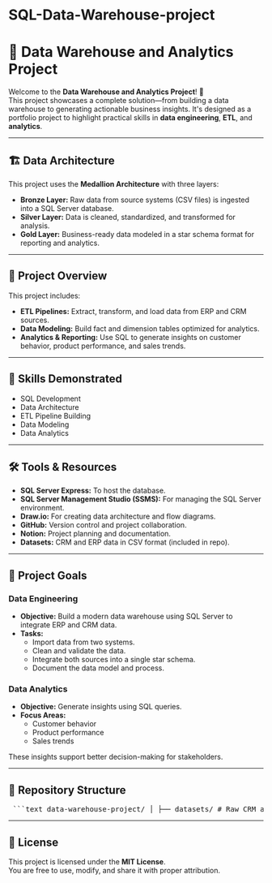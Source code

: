 # SQL-Data-Warehouse-project

# 🧠 Data Warehouse and Analytics Project

Welcome to the **Data Warehouse and Analytics Project**! 🚀  
This project showcases a complete solution—from building a data warehouse to generating actionable business insights. It's designed as a portfolio project to highlight practical skills in **data engineering**, **ETL**, and **analytics**.

---

## 🏗️ Data Architecture

This project uses the **Medallion Architecture** with three layers:

- **Bronze Layer:** Raw data from source systems (CSV files) is ingested into a SQL Server database.
- **Silver Layer:** Data is cleaned, standardized, and transformed for analysis.
- **Gold Layer:** Business-ready data modeled in a star schema format for reporting and analytics.

---

## 📖 Project Overview

This project includes:

- **ETL Pipelines:** Extract, transform, and load data from ERP and CRM sources.
- **Data Modeling:** Build fact and dimension tables optimized for analytics.
- **Analytics & Reporting:** Use SQL to generate insights on customer behavior, product performance, and sales trends.

---

## 🎯 Skills Demonstrated

- SQL Development  
- Data Architecture  
- ETL Pipeline Building  
- Data Modeling  
- Data Analytics  

---

## 🛠️ Tools & Resources

- **SQL Server Express:** To host the database.
- **SQL Server Management Studio (SSMS):** For managing the SQL Server environment.
- **Draw.io:** For creating data architecture and flow diagrams.
- **GitHub:** Version control and project collaboration.
- **Notion:** Project planning and documentation.
- **Datasets:** CRM and ERP data in CSV format (included in repo).

---

## 🚀 Project Goals

### Data Engineering

- **Objective:** Build a modern data warehouse using SQL Server to integrate ERP and CRM data.
- **Tasks:**
  - Import data from two systems.
  - Clean and validate the data.
  - Integrate both sources into a single star schema.
  - Document the data model and process.

### Data Analytics

- **Objective:** Generate insights using SQL queries.
- **Focus Areas:**
  - Customer behavior
  - Product performance
  - Sales trends

These insights support better decision-making for stakeholders.

---
## 📂 Repository Structure

<pre> ```text data-warehouse-project/ │ ├── datasets/ # Raw CRM and ERP datasets (CSV files) │ ├── docs/ # Project documentation and diagrams │ ├── data_architecture.drawio # Data architecture diagram │ ├── etl_process.drawio # ETL pipeline process flow │ ├── data_models.drawio # Star schema and table models │ ├── data_catalog.md # Dataset descriptions and metadata │ ├── naming-conventions.md # Naming standards for tables and fields │ ├── scripts/ # SQL scripts for ETL and transformations │ ├── bronze/ # Raw data loading scripts │ ├── silver/ # Data cleaning and transformation scripts │ ├── gold/ # Data modeling scripts │ ├── tests/ # Data validation and quality checks ├── README.md # Project overview and instructions ├── LICENSE # License information ├── .gitignore # Files ignored by Git └── requirements.txt # Project tools and dependencies ``` </pre>


---

## 📌 License

This project is licensed under the **MIT License**.  
You are free to use, modify, and share it with proper attribution.
